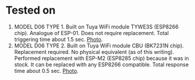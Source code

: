 # Tested on

1. MODEL D06 TYPE 1. Built on Tuya WiFi module TYWE3S (ESP8266 chip). Analogue of ESP-01. Does not require replacement. Total triggering time about 1.5 sec. [Photo](https://github.com/aZholtikov/ESP-NOW-Window-Door-Sensor/tree/main/hardware/Model_D06_Type_1).
2. MODEL D06 TYPE 2. Built on Tuya WiFi module CBU (BK7231N chip). Replacement required. No physical equivalent (as of this writing). Performed replacement with ESP-M2 (ESP8285 chip) because it was in stock. It can be replaced with any ESP8266 compatible. Total response time about 0.5 sec. [Photo](https://github.com/aZholtikov/ESP-NOW-Window-Door-Sensor/tree/main/hardware/Model_D06_Type_2).
